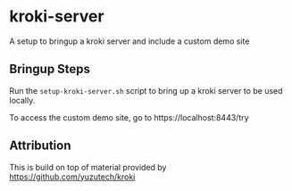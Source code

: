 # kroki-server
A setup to bringup a kroki server and include a custom demo site

## Bringup Steps

Run the `setup-kroki-server.sh` script to bring up a kroki server to be used locally. 

To access the custom demo site, go to https://localhost:8443/try

## Attribution

This is build on top of material provided by https://github.com/yuzutech/kroki